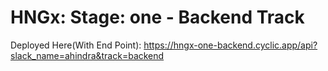 # HNGx: Stage: one - Backend Track
Deployed Here(With End Point): https://hngx-one-backend.cyclic.app/api?slack_name=ahindra&track=backend